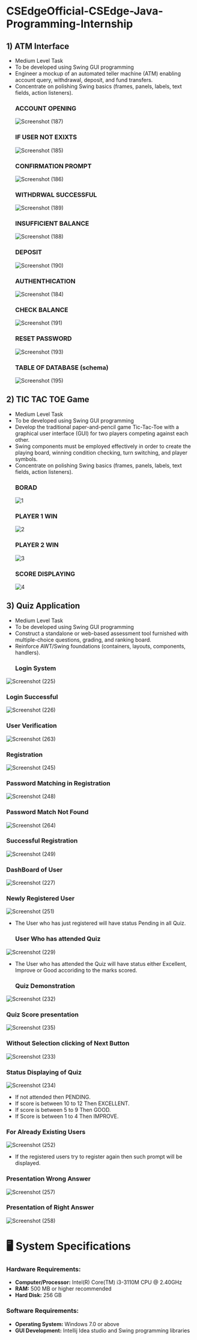 # CSEdgeOfficial-CSEdge-Java-Programming-Internship      
## 1) ATM Interface 
  - Medium Level Task 
  - To be developed using Swing GUI programming
  - Engineer a mockup of an automated teller machine (ATM) enabling account query, withdrawal, deposit, and fund transfers.
  - Concentrate on polishing Swing basics (frames, panels, labels, text fields, action listeners).
      ### ACCOUNT OPENING
      ![Screenshot (187)](https://github.com/hemnaik/CSEdgeOfficial-CSEdge-Java-Programming-Internship/assets/142394510/61b62efa-9eae-4aa8-87e9-42be4c353aa0)
      ### IF USER NOT EXIXTS
      ![Screenshot (185)](https://github.com/user-attachments/assets/fae7b748-99c9-42a3-ac9a-36e02db068a2)
      ### CONFIRMATION PROMPT
      ![Screenshot (186)](https://github.com/user-attachments/assets/d43f7eb6-aa6e-46d5-837d-c5892d106229)
      ### WITHDRWAL SUCCESSFUL
      ![Screenshot (189)](https://github.com/hemnaik/CSEdgeOfficial-CSEdge-Java-Programming-Internship/assets/142394510/666f8434-01bb-4d07-b10d-f4fc55264539)
      ### INSUFFICIENT BALANCE
      ![Screenshot (188)](https://github.com/user-attachments/assets/8e78ffc4-d2f9-4871-b546-e383f73ed4ff)
      ### DEPOSIT
      ![Screenshot (190)](https://github.com/hemnaik/CSEdgeOfficial-CSEdge-Java-Programming-Internship/assets/142394510/bdc2b6f1-4aa6-46c1-9fb0-a0596d33cbea)
      ### AUTHENTHICATION
      ![Screenshot (184)](https://github.com/hemnaik/CSEdgeOfficial-CSEdge-Java-Programming-Internship/assets/142394510/3c313fbd-1979-4b08-881b-e35a787a7375)
      ### CHECK BALANCE
      ![Screenshot (191)](https://github.com/hemnaik/CSEdgeOfficial-CSEdge-Java-Programming-Internship/assets/142394510/8ac8d2c9-6b89-4e52-a145-19f287f899e6)
      ### RESET PASSWORD
      ![Screenshot (193)](https://github.com/hemnaik/CSEdgeOfficial-CSEdge-Java-Programming-Internship/assets/142394510/a066afc5-44e2-45ee-b1c8-f4c38d562a3c)
      ### TABLE OF DATABASE (schema)
      ![Screenshot (195)](https://github.com/hemnaik/CSEdgeOfficial-CSEdge-Java-Programming-Internship/assets/142394510/851d17c4-034c-4e08-8c9b-04199ac991b4)

## 2) TIC TAC TOE Game
  - Medium Level Task 
  - To be developed using Swing GUI programming
  - Develop the traditional paper-and-pencil game Tic-Tac-Toe with a graphical user interface (GUI) for two players competing against each other.
  - Swing components must be employed effectively in order to create the playing board, winning condition checking, turn switching, and player symbols. 
  - Concentrate on polishing Swing basics (frames, panels, labels, text fields, action listeners).
     ### BORAD
    ![1](https://github.com/hemnaik/CSEdgeOfficial-CSEdge-Java-Programming-Internship/assets/142394510/11750760-fc4b-4ba8-8fa1-19040593544e)
     ### PLAYER 1 WIN
    ![2](https://github.com/hemnaik/CSEdgeOfficial-CSEdge-Java-Programming-Internship/assets/142394510/9c9faa1a-0975-4c2a-8952-2dc46ffc1556)
     ### PLAYER 2 WIN
    ![3](https://github.com/hemnaik/CSEdgeOfficial-CSEdge-Java-Programming-Internship/assets/142394510/dbf04726-772a-44c6-8f86-8dc85e0550a9)
     ### SCORE DISPLAYING
    ![4](https://github.com/hemnaik/CSEdgeOfficial-CSEdge-Java-Programming-Internship/assets/142394510/fd61e7db-d4eb-4cbe-baf5-d46b87830077)
    
## 3) Quiz Application
  - Medium Level Task 
  - To be developed using Swing GUI programming
  - Construct a standalone or web-based assessment tool furnished with multiple-choice questions, grading, and ranking board.
  - Reinforce AWT/Swing foundations (containers, layouts, components, handlers).
     ### Login System 
  ![Screenshot (225)](https://github.com/user-attachments/assets/8dce2fcf-029d-475a-94de-140c5e93f7d8)
   ### Login Successful 
  ![Screenshot (226)](https://github.com/user-attachments/assets/9443b2a7-0a39-4443-b6e4-e8a5e1d2b24b)
  ### User Verification 
  ![Screenshot (263)](https://github.com/user-attachments/assets/50714eaf-ad38-48dd-8086-84140570b1c3)
  ### Registration
  ![Screenshot (245)](https://github.com/user-attachments/assets/3ecaccc8-521e-494a-a17a-94d645db26bd)
   ### Password Matching in Registration
  ![Screenshot (248)](https://github.com/user-attachments/assets/bc7969c2-4981-4e9d-9528-83e0b4f69fb3)
   ### Password Match Not Found
  ![Screenshot (264)](https://github.com/user-attachments/assets/9cb86535-9345-48e0-834b-e8ebee44807e)
   ### Successful Registration 
  ![Screenshot (249)](https://github.com/user-attachments/assets/8a8a0bb9-3077-4297-8503-c783a935b082)
   ### DashBoard of User 
  ![Screenshot (227)](https://github.com/user-attachments/assets/e0ac5282-d2e3-4115-bc30-f6bd7c777f09)
   ### Newly Registered User 
  ![Screenshot (251)](https://github.com/user-attachments/assets/85cb0eca-9e3f-40c2-bff9-23dc785d3fef)
  - The User who has just registered will have status Pending in all Quiz.
    ### User Who has attended Quiz
  ![Screenshot (229)](https://github.com/user-attachments/assets/ef97b87b-47b4-40b9-a57a-c053fd8a31af)
  - The User who has attended the Quiz will have status either Excellent, Improve or Good accoriding to the marks scored.
    ### Quiz Demonstration
   ![Screenshot (232)](https://github.com/user-attachments/assets/26dccb1d-c5c5-4161-8c41-713334d36668)
  ### Quiz Score presentation 
   ![Screenshot (235)](https://github.com/user-attachments/assets/0ac4c7b9-4575-4c26-a104-25be8ea7b88e)
  ### Without Selection clicking of Next Button
   ![Screenshot (233)](https://github.com/user-attachments/assets/fa01d892-7d1c-4f4a-8b06-8963b8becee8)
   ### Status Displaying of Quiz 
   ![Screenshot (234)](https://github.com/user-attachments/assets/44fd8d75-a6bf-47bc-be16-07dbe1db0f36)
   - If not attended then PENDING.
   - If score is between 10 to 12 Then EXCELLENT.
   - If score is between 5 to 9 Then GOOD.
   - If Score is between 1 to 4 Then IMPROVE.
   ### For Already Existing Users
   ![Screenshot (252)](https://github.com/user-attachments/assets/d4f57e70-013e-4813-9382-94a8f9260ff5)
   - If the registered users try to register again then such prompt will be displayed.
  ### Presentation Wrong Answer
   ![Screenshot (257)](https://github.com/user-attachments/assets/bd69a0b6-2fb9-49d9-b0bd-5ce9f8caca8f)
   ### Presentation of Right Answer
   ![Screenshot (258)](https://github.com/user-attachments/assets/b83d8bea-7f2d-4f1b-9b77-e322535c0938)

     
# 🖥️ System Specifications

### Hardware Requirements:
- **Computer/Processor:** Intel(R) Core(TM) i3-3110M CPU @ 2.40GHz
- **RAM:** 500 MB or higher recommended
- **Hard Disk:** 256 GB

### Software Requirements:
- **Operating System:** Windows 7.0 or above
- **GUI Development:** Intellij Idea studio and Swing programming libraries 
